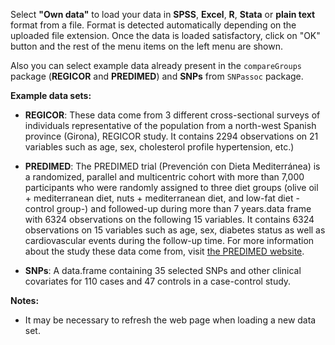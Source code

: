 Select **"Own data"** to load your data in **SPSS**, **Excel**, **R**, **Stata** or **plain text** format from a file. Format is detected automatically depending on the uploaded file extension. 
Once the data is loaded satisfactory, click on "OK" button and the rest of the menu items on the left menu are shown.

Also you can select example data already present in the `compareGroups` package (**REGICOR** and **PREDIMED**) and **SNPs** from `SNPassoc` package.

**Example data sets:**

- **REGICOR**: These data come from 3 different cross-sectional surveys of individuals representative of the population from a north-west Spanish province (Girona), REGICOR study. It contains 2294 observations on 21 variables such as age, sex, cholesterol profile hypertension, etc.)

- **PREDIMED**: The PREDIMED trial (Prevención con Dieta Mediterránea) is a randomized, parallel and multicentric cohort with more than 7,000 participants who were randomly assigned to three diet groups (olive oil + mediterranean diet, nuts + mediterranean diet, and low-fat diet -control group-) and followed-up during more than 7 years.data frame with 6324 observations on the following 15 variables. It contains 6324 observations on 15 variables such as age, sex, diabetes status as well as cardiovascular events during the follow-up time. For more information about the study these data come from, visit <a href="http://www.predimed.es" target="_blank">the PREDIMED website</a>.

- **SNPs**: A data.frame containing 35 selected SNPs and other clinical covariates for 110 cases and 47 controls in a case-control study.



**Notes:**

- It may be necessary to refresh the web page when loading a new data set.